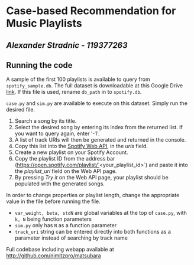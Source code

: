 # Case-based Recommendation for Music Playlists
## *Alexander Stradnic - 119377263*

## Running the code
A sample of the first 100 playlists is available to query from `spotify_sample.db`.
The full dataset is downloadable at this Google Drive [link](https://drive.google.com/file/d/1eM-8cyl2LFau2Tolkj2VqEh9S0pxkRXm/view?usp=share_link). If this file is used, rename `db_path` in to `spotify.db`.

`case.py` and `sim.py` are available to execute on this dataset. Simply run the desired file.

1. Search a song by its title.
2. Select the desired song by entering its index from the returned list. If you want to query again, enter '-1'.
3. A list of track URIs will then be generated and returned in the console.
4. Copy this list into the [Spotify Web API](https://developer.spotify.com/documentation/web-api/reference/reorder-or-replace-playlists-tracks), in the *uris* field.
5. Create a new playlist on your Spotify Account.
6. Copy the playlist ID from the address bar (https://open.spotify.com/playlist/`<your_playlist_id>`) and paste it into the *playlist_uri* field on the Web API page.
7. By pressing *Try it* on the Web API page, your playlist should be populated with the generated songs.

In order to change properties or playlist length, change the appropriate value in the file before running the file.
- `var_weight, beta, stdN` are global variables at the top of `case.py`, with `k, N` being function parameters
- `sim.py` only has `N` as a function parameter
- `track_uri` string can be entered directly into both functions as a parameter instead of searching by track name

Full codebase including webapp available at http://github.com/nimitzpro/matsubara